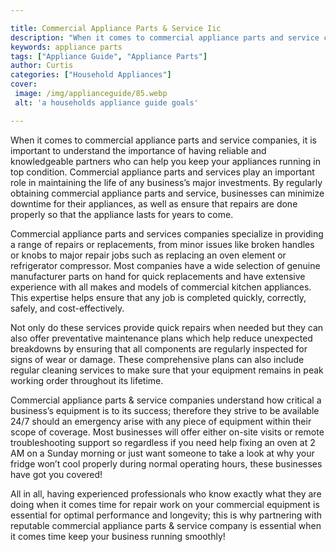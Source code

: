 ```yaml
---

title: Commercial Appliance Parts & Service Iic
description: "When it comes to commercial appliance parts and service companies, it is important to understand the importance of having reliable...read now to learn more"
keywords: appliance parts
tags: ["Appliance Guide", "Appliance Parts"]
author: Curtis
categories: ["Household Appliances"]
cover: 
 image: /img/applianceguide/85.webp
 alt: 'a households appliance guide goals'

---
```


When it comes to commercial appliance parts and service companies, it is important to understand the importance of having reliable and knowledgeable partners who can help you keep your appliances running in top condition. Commercial appliance parts and services play an important role in maintaining the life of any business’s major investments. By regularly obtaining commercial appliance parts and service, businesses can minimize downtime for their appliances, as well as ensure that repairs are done properly so that the appliance lasts for years to come. 

Commercial appliance parts and services companies specialize in providing a range of repairs or replacements, from minor issues like broken handles or knobs to major repair jobs such as replacing an oven element or refrigerator compressor. Most companies have a wide selection of genuine manufacturer parts on hand for quick replacements and have extensive experience with all makes and models of commercial kitchen appliances. This expertise helps ensure that any job is completed quickly, correctly, safely, and cost-effectively. 

Not only do these services provide quick repairs when needed but they can also offer preventative maintenance plans which help reduce unexpected breakdowns by ensuring that all components are regularly inspected for signs of wear or damage. These comprehensive plans can also include regular cleaning services to make sure that your equipment remains in peak working order throughout its lifetime. 

Commercial appliance parts & service companies understand how critical a business’s equipment is to its success; therefore they strive to be available 24/7 should an emergency arise with any piece of equipment within their scope of coverage. Most businesses will offer either on-site visits or remote troubleshooting support so regardless if you need help fixing an oven at 2 AM on a Sunday morning or just want someone to take a look at why your fridge won’t cool properly during normal operating hours, these businesses have got you covered! 


All in all, having experienced professionals who know exactly what they are doing when it comes time for repair work on your commercial equipment is essential for optimal performance and longevity; this is why partnering with reputable commercial appliance parts & service company is essential when it comes time keep your business running smoothly!
